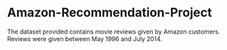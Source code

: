 # Amazon-Recommendation-Project
The dataset provided contains movie reviews given by Amazon customers. Reviews were given between May 1996 and July 2014.
